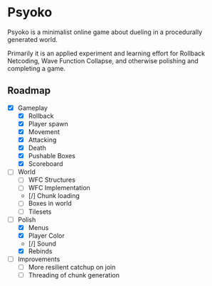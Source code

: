 # Psyoko

Psyoko is a minimalist online game about dueling in a procedurally generated world.

Primarily it is an applied experiment and learning effort for Rollback Netcoding, Wave Function Collapse, and otherwise polishing and completing a game.

## Roadmap

- [x] Gameplay
  - [x] Rollback
  - [x] Player spawn
  - [x] Movement
  - [x] Attacking
  - [x] Death
  - [x] Pushable Boxes
  - [x] Scoreboard
- [ ] World
  - [ ] WFC Structures
  - [ ] WFC Implementation
  - [/] Chunk loading
  - [ ] Boxes in world
  - [ ] Tilesets
- [ ] Polish
  - [x] Menus
  - [x] Player Color
  - [/] Sound
  - [x] Rebinds
- [ ] Improvements
  - [ ] More resilient catchup on join
  - [ ] Threading of chunk generation
